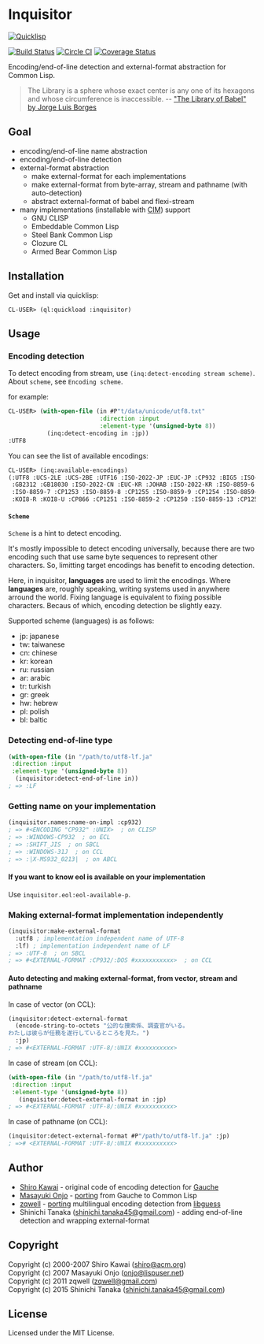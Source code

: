 # Inquisitor
[![Quicklisp](http://quickdocs.org/badge/inquisitor.svg)](http://quickdocs.org/inquisitor/)

[![Build Status](https://travis-ci.org/t-sin/inquisitor.svg)](https://travis-ci.org/t-sin/inquisitor)
[![Circle CI](https://circleci.com/gh/t-sin/inquisitor.svg?style=svg)](https://circleci.com/gh/t-sin/inquisitor)
[![Coverage Status](https://coveralls.io/repos/t-sin/inquisitor/badge.svg?branch=master&service=github)](https://coveralls.io/github/t-sin/inquisitor?branch=master)

Encoding/end-of-line detection and external-format abstraction for Common Lisp.


> The Library is a sphere whose exact center is any one of its hexagons and whose circumference is inaccessible.
> -- ["The Library of Babel" by Jorge Luis Borges](http://hyperdiscordia.crywalt.com/library_of_babel.html)


## Goal

* encoding/end-of-line name abstraction
* encoding/end-of-line detection
* external-format abstraction
  * make external-format for each implementations
  * make external-format from byte-array, stream and pathname (with auto-detection)
  * abstract external-format of babel and flexi-stream
* many implementations (installable with [CIM](https://github.com/KeenS/CIM)) support
  * GNU CLISP
  * Embeddable Common Lisp
  * Steel Bank Common Lisp
  * Clozure CL
  * Armed Bear Common Lisp


## Installation

Get and install via quicklisp:

```
CL-USER> (ql:quickload :inquisitor)
```


## Usage

### Encoding detection

To detect encoding from stream, use `(inq:detect-encoding stream scheme)`.
About `scheme`, see `Encoding scheme`.

for example:

```lisp
CL-USER> (with-open-file (in #P"t/data/unicode/utf8.txt"
                          :direction :input
                          :element-type '(unsigned-byte 8))
           (inq:detect-encoding in :jp))
:UTF8
```

You can see the list of available encodings:

```lisp
CL-USER> (inq:available-encodings)
(:UTF8 :UCS-2LE :UCS-2BE :UTF16 :ISO-2022-JP :EUC-JP :CP932 :BIG5 :ISO-2022-TW
 :GB2312 :GB18030 :ISO-2022-CN :EUC-KR :JOHAB :ISO-2022-KR :ISO-8859-6 :CP1256
 :ISO-8859-7 :CP1253 :ISO-8859-8 :CP1255 :ISO-8859-9 :CP1254 :ISO-8859-5
 :KOI8-R :KOI8-U :CP866 :CP1251 :ISO-8859-2 :CP1250 :ISO-8859-13 :CP1257)
```

#### `Scheme`

`Scheme` is a hint to detect encoding.

It's mostly impossible to detect encoding universally, because there are two encoding such that use same byte sequences to represent other characters.
So, limitting target encodings has benefit to encoding detection.

Here, in inquisitor, **languages** are used to limit the encodings.
Where **languages** are, roughly speaking, writing systems used in anywhere arround the world.
Fixing language is equivalent to fixing possible characters. Becaus of which, encoding detection be slightly eazy.

Supported scheme (languages) is as follows:

- jp: japanese
- tw: taiwanese
- cn: chinese
- kr: korean
- ru: russian
- ar: arabic
- tr: turkish
- gr: greek
- hw: hebrew
- pl: polish
- bl: baltic


### Detecting end-of-line type

```lisp
(with-open-file (in "/path/to/utf8-lf.ja"
 :direction :input
 :element-type '(unsigned-byte 8))
  (inquisitor:detect-end-of-line in))
; => :LF
```

### Getting name on your implementation

```lisp
(inquisitor.names:name-on-impl :cp932)
; => #<ENCODING "CP932" :UNIX>  ; on CLISP
; => :WINDOWS-CP932  ; on ECL
; => :SHIFT_JIS  ; on SBCL
; => :WINDOWS-31J  ; on CCL
; => :|X-MS932_0213|  ; on ABCL
```

#### If you want to know eol is available on your implementation

Use `inquisitor.eol:eol-available-p`.


### Making external-format implementation independently

```lisp
(inquisitor:make-external-format
  :utf8 ; implementation independent name of UTF-8
  :lf) ; implementation independent name of LF
; => :UTF-8  ; on SBCL
; => #<EXTERNAL-FORMAT :CP932/:DOS #xxxxxxxxxxx>  ; on CCL
```

#### Auto detecting and making external-format, from vector, stream and pathname

In case of vector (on CCL):

```lisp
(inquisitor:detect-external-format
  (encode-string-to-octets "公的な捜索係、調査官がいる。
わたしは彼らが任務を遂行しているところを見た。")
  :jp)
; => #<EXTERNAL-FORMAT :UTF-8/:UNIX #xxxxxxxxxx>
```

In case of stream (on CCL):

```lisp
(with-open-file (in "/path/to/utf8-lf.ja"
 :direction :input
 :element-type '(unsigned-byte 8))
   (inquisitor:detect-external-format in :jp)
; => #<EXTERNAL-FORMAT :UTF-8/:UNIX #xxxxxxxxxx>
```

In case of pathname (on CCL):

```lisp
(inquisitor:detect-external-format #P"/path/to/utf8-lf.ja" :jp)
; =># <EXTERNAL-FORMAT :UTF-8/:UNIX #xxxxxxxxxx>
```

## Author

* [Shiro Kawai](https://github.com/shirok) - original code of encoding detection for [Gauche](https://github.com/shirok/Gauche/tree/master/ext/charconv)
* [Masayuki Onjo](http://lispuser.net/index) - [porting](http://lispuser.net/commonlisp/japanese.html#sec-2.1) from Gauche to Common Lisp
* [zqwell](https://github.com/zqwell) - [porting](https://github.com/zqwell/guess) multilingual encoding detection from [libguess](https://github.com/kaniini/libguess)
* Shinichi Tanaka (shinichi.tanaka45@gmail.com) - adding end-of-line detection and wrapping external-format


## Copyright

Copyright (c) 2000-2007 Shiro Kawai (shiro@acm.org)  
Copyright (c) 2007 Masayuki Onjo (onjo@lispuser.net)  
Copyright (c) 2011 zqwell (zqwell@gmail.com)  
Copyright (c) 2015 Shinichi Tanaka (shinichi.tanaka45@gmail.com)


## License

Licensed under the MIT License.
